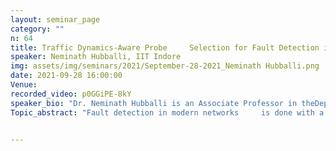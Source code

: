 ```yaml
---
layout: seminar_page
category: ""
n: 64
title: Traffic Dynamics-Aware Probe     Selection for Fault Detection in Networks
speaker: Neminath Hubballi, IIT Indore
img: assets/img/seminars/2021/September-28-2021_Neminath Hubballi.png
date: 2021-09-28 16:00:00 
Venue: 
recorded_video: p0GGiPE-8kY
speaker_bio: "Dr. Neminath Hubballi is an Associate Professor in theDepartment of Computer Science and Engineering, Indian Institute of TechnologyIndore. He earned his PhD from IIT Guwahati. He and his research team mainlywork on problems related to Network Security, System Security, and FaultDetection in Networks. Prior to joining IIT Indore, he has worked withHewlett-Packard, Infosys Lab, and Samsung R&D on various projects. Heserved as TPC co-chair of IEEE ANTS 2018 and designated as TPC chair of IEEEANTS 2021. He has been awarded a DUO-India fellowship in the year 2020 to visitCity University of London for a collaborative research work. He was a visitingresearcher at NTNU Norway in the year 2019."
Topic_abstract: "Fault detection in modern networks     is done with a set of specially instrumented nodes which send probes to     find health of other nodes. These probes generate additional traffic in the     network and compete with other regular traffic for bandwidth. In this talk,     we will discuss a problem of dynamically changing the probes based on     traffic dynamics experienced by nodes. To change the probes dynamically,     we use the traffic profiles generated with I/O statistics.  The idea is to generate a weighted graph of     the network using these traffic profiles and subsequently select a set of     probes such that every node is probed by at least one probe and the selected     probes pass through less congested nodes. Unfortunately, this turns out to     be a NP complete problem. We will discuss few greedy algorithms to select     probes from these weighted graphs of the network. We will also briefly     discuss the simulation experiments and evaluation done with large scale     graphs taken from the ISP networks."


---
```


